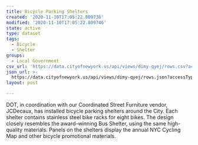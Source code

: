 ```yaml
---
title: Bicycle Parking Shelters
created: '2020-11-10T17:05:22.809736'
modified: '2020-11-10T17:05:22.809746'
state: active
type: dataset
tags:
  - Bicycle
  - Shelter
groups:
  - Local Government
csv_url: 'https://data.cityofnewyork.us/api/views/dimy-qyej/rows.csv?accessType=DOWNLOAD'
json_url: >-
  https://data.cityofnewyork.us/api/views/dimy-qyej/rows.json?accessType=DOWNLOAD
layout: post

---
```

DOT, in coordination with our Coordinated Street Furniture vendor, JCDecaux, has installed bicycle parking shelters around the City. Each shelter contains stainless steel bike racks for eight bikes. The design closely resembles the award-winning Bus Shelter, using the same high-quality materials. Panels on the shelters display the annual NYC Cycling Map and other bicycle promotional materials.
